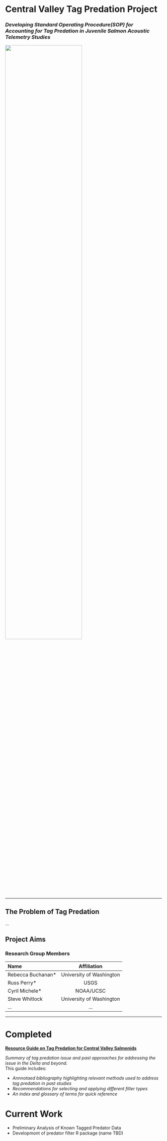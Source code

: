 # Central Valley Tag Predation Project

### _Developing Standard Operating Procedure(SOP) for Accounting for Tag Predation in Juvenile Salmon Acoustic Telemetry Studies_

<img src="https://github.com/swhitCBR/central_valley_tag_predation/assets/84736329/ad9150bb-257d-4fd6-bb59-adfbcd693c33"  width="70%" height="70%">

_____________________________________

## **The Problem of Tag Predation**

...

## Project Aims


### Research Group Members
| Name | Affiliation |
| :---         |     :---:      |
| Rebecca Buchanan*   | University of Washington     |
| Russ Perry*   | USGS     |
| Cyril Michele*   | NOAA/UCSC     |
| Steve Whitlock     | University of Washington      |
| ...     | ...      |

_____________________________________

# Completed

[**Resource Guide on Tag Predation for Central Valley Salmonids**](https://www.researchgate.net/publication/365368320_Resource_Guide_on_Tag_Predation_for_Central_Valley_Salmonids) <br>

_Summary of tag predation issue and past approaches for addressing the issue in the Delta and beyond._ <br>
This guide includes:
- _Annnotaed bibliography highlighting relevant methods used to address tag predation in past studies_
- _Recommendations for selecting and applying different filter types_
- _An index and glossary of terms for quick reference_ <br>

# Current Work

- Preliminary Analysis of Known Tagged Predator Data
- Developmont of predator filter R package (name TBD)


